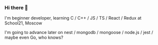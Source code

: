 ### Hi there 👋

I'm beginner developer, learning C / C++ / JS / TS / React / Redux at School21, Moscow

I'm going to advance later on nest / mongodb / mongoose / node.js / jest / maybe even Go, who knows?
